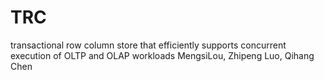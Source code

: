 # TRC
transactional row column store that efficiently supports concurrent execution of OLTP and OLAP workloads
MengsiLou, Zhipeng Luo, Qihang Chen
